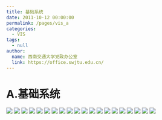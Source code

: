 ```yaml
---
title: 基础系统
date: 2011-10-12 00:00:00
permalink: /pages/vis_a
categories: 
  - VIS
tags: 
  - null
author: 
  name: 西南交通大学党政办公室
  link: https://office.swjtu.edu.cn/
---
```



# A.基础系统

![](/img/vis/6.jpg)
![](/img/vis/7.jpg)
![](/img/vis/8.jpg)
![](/img/vis/9.jpg)
![](/img/vis/10.jpg)
![](/img/vis/11.jpg)
![](/img/vis/12.jpg)
![](/img/vis/13.jpg)
![](/img/vis/14.jpg)
![](/img/vis/15.jpg)
![](/img/vis/16.jpg)
![](/img/vis/17.jpg)
![](/img/vis/18.jpg)
![](/img/vis/19.jpg)
![](/img/vis/20.jpg)
![](/img/vis/21.jpg)
![](/img/vis/22.jpg)
![](/img/vis/23.jpg)
![](/img/vis/24.jpg)
![](/img/vis/25.jpg)
